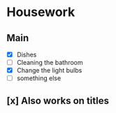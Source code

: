 
# Housework
## Main
- [x] Dishes
- [ ] Cleaning the bathroom
- [x] Change the light bulbs
- [ ] something else
## [x] Also works on titles

